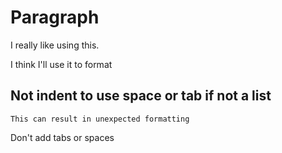# Paragraph

I really like using this.

I think I'll use it to format

Not indent to use space or tab  if not a list
----------------------------------------------
    This can result in unexpected formatting

Don't add tabs or spaces

